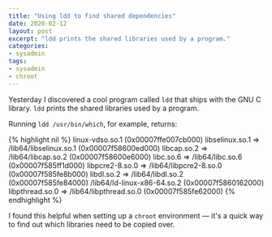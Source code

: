 ```yaml
---
title: "Using ldd to find shared dependencies"
date: 2020-02-12
layout: post
excerpt: "ldd prints the shared libraries used by a program."
categories: 
- sysadmin
tags: 
- sysadmin 
- chroot
---
```

Yesterday I discovered a cool program called `ldd` that ships with the GNU C library. `ldd` prints the shared libraries used by a program.

Running `ldd /usr/bin/which`, for example, returns:

{% highlight nil %}
linux-vdso.so.1 (0x00007ffe007cb000)
libselinux.so.1 => /lib64/libselinux.so.1 (0x00007f58600ed000)
libcap.so.2 => /lib64/libcap.so.2 (0x00007f58600e6000)
libc.so.6 => /lib64/libc.so.6 (0x00007f585ff1d000)
libpcre2-8.so.0 => /lib64/libpcre2-8.so.0 (0x00007f585fe8b000)
libdl.so.2 => /lib64/libdl.so.2 (0x00007f585fe84000)
/lib64/ld-linux-x86-64.so.2 (0x00007f5860162000)
libpthread.so.0 => /lib64/libpthread.so.0 (0x00007f585fe62000)
{% endhighlight %}

I found this helpful when setting up a `chroot` environment &#x2014; it's a quick way to find out which libraries need to be copied over.
